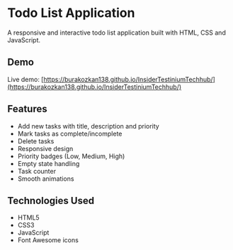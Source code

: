 # Todo List Application

A responsive and interactive todo list application built with HTML, CSS and JavaScript.

## Demo

Live demo: [https://burakozkan138.github.io/InsiderTestiniumTechhub/](https://burakozkan138.github.io/InsiderTestiniumTechhub/)

## Features

- Add new tasks with title, description and priority
- Mark tasks as complete/incomplete 
- Delete tasks
- Responsive design
- Priority badges (Low, Medium, High)
- Empty state handling
- Task counter
- Smooth animations

## Technologies Used

- HTML5
- CSS3
- JavaScript
- Font Awesome icons